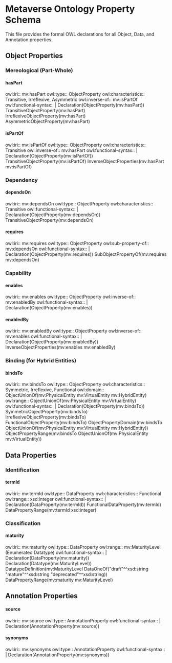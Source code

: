 # Metaverse Ontology Property Schema

This file provides the formal OWL declarations for all Object, Data, and Annotation properties.

## Object Properties

### Mereological (Part-Whole)

#### hasPart

owl:iri:: mv:hasPart
owl:type:: ObjectProperty
owl:characteristics:: Transitive, Irreflexive, Asymmetric
owl:inverse-of:: mv:isPartOf
owl:functional-syntax:: |
  Declaration(ObjectProperty(mv:hasPart))
  TransitiveObjectProperty(mv:hasPart)
  IrreflexiveObjectProperty(mv:hasPart)
  AsymmetricObjectProperty(mv:hasPart)

#### isPartOf

owl:iri:: mv:isPartOf
owl:type:: ObjectProperty
owl:characteristics:: Transitive
owl:inverse-of:: mv:hasPart
owl:functional-syntax:: |
  Declaration(ObjectProperty(mv:isPartOf))
  TransitiveObjectProperty(mv:isPartOf)
  InverseObjectProperties(mv:hasPart mv:isPartOf)

### Dependency

#### dependsOn

owl:iri:: mv:dependsOn
owl:type:: ObjectProperty
owl:characteristics:: Transitive
owl:functional-syntax:: |
  Declaration(ObjectProperty(mv:dependsOn))
  TransitiveObjectProperty(mv:dependsOn)

#### requires

owl:iri:: mv:requires
owl:type:: ObjectProperty
owl:sub-property-of:: mv:dependsOn
owl:functional-syntax:: |
  Declaration(ObjectProperty(mv:requires))
  SubObjectPropertyOf(mv:requires mv:dependsOn)

### Capability

#### enables

owl:iri:: mv:enables
owl:type:: ObjectProperty
owl:inverse-of:: mv:enabledBy
owl:functional-syntax:: |
  Declaration(ObjectProperty(mv:enables))

#### enabledBy

owl:iri:: mv:enabledBy
owl:type:: ObjectProperty
owl:inverse-of:: mv:enables
owl:functional-syntax:: |
  Declaration(ObjectProperty(mv:enabledBy))
  InverseObjectProperties(mv:enables mv:enabledBy)

### Binding (for Hybrid Entities)

#### bindsTo

owl:iri:: mv:bindsTo
owl:type:: ObjectProperty
owl:characteristics:: Symmetric, Irreflexive, Functional
owl:domain:: ObjectUnionOf(mv:PhysicalEntity mv:VirtualEntity mv:HybridEntity)
owl:range:: ObjectUnionOf(mv:PhysicalEntity mv:VirtualEntity)
owl:functional-syntax:: |
  Declaration(ObjectProperty(mv:bindsTo))
  SymmetricObjectProperty(mv:bindsTo)
  IrreflexiveObjectProperty(mv:bindsTo)
  FunctionalObjectProperty(mv:bindsTo)
  ObjectPropertyDomain(mv:bindsTo ObjectUnionOf(mv:PhysicalEntity mv:VirtualEntity mv:HybridEntity))
  ObjectPropertyRange(mv:bindsTo ObjectUnionOf(mv:PhysicalEntity mv:VirtualEntity))

## Data Properties

### Identification

#### termId

owl:iri:: mv:termId
owl:type:: DataProperty
owl:characteristics:: Functional
owl:range:: xsd:integer
owl:functional-syntax:: |
  Declaration(DataProperty(mv:termId))
  FunctionalDataProperty(mv:termId)
  DataPropertyRange(mv:termId xsd:integer)

### Classification

#### maturity

owl:iri:: mv:maturity
owl:type:: DataProperty
owl:range:: mv:MaturityLevel (Enumerated Datatype)
owl:functional-syntax:: |
  Declaration(DataProperty(mv:maturity))
  Declaration(Datatype(mv:MaturityLevel))
  DatatypeDefinition(mv:MaturityLevel DataOneOf("draft"^^xsd:string "mature"^^xsd:string "deprecated"^^xsd:string))
  DataPropertyRange(mv:maturity mv:MaturityLevel)

## Annotation Properties

#### source

owl:iri:: mv:source
owl:type:: AnnotationProperty
owl:functional-syntax:: |
  Declaration(AnnotationProperty(mv:source))

#### synonyms

owl:iri:: mv:synonyms
owl:type:: AnnotationProperty
owl:functional-syntax:: |
  Declaration(AnnotationProperty(mv:synonyms))

